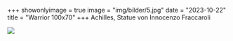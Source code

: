 +++
showonlyimage = true
image = "img/bilder/5.jpg"
date = "2023-10-22"
title = "Warrior 100x70"
+++
Achilles, Statue von Innocenzo Fraccaroli

![](img/bilder/5.jpg)